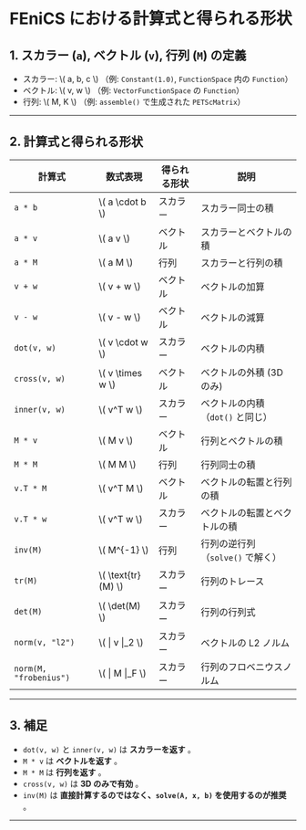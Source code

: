 # FEniCS における計算式と得られる形状

## **1. スカラー (`a`), ベクトル (`v`), 行列 (`M`) の定義**
- スカラー: \\( a, b, c \\)  （例: `Constant(1.0)`, `FunctionSpace` 内の `Function`）
- ベクトル: \\( v, w \\)  （例: `VectorFunctionSpace` の `Function`）
- 行列: \\( M, K \\)  （例: `assemble()` で生成された `PETScMatrix`）

---

## **2. 計算式と得られる形状**

| **計算式** | **数式表現** | **得られる形状** | **説明** |
|------------|------------|--------------|--------------|
| `a * b` | \\( a \cdot b \\) | スカラー | スカラー同士の積 |
| `a * v` | \\( a v \\) | ベクトル | スカラーとベクトルの積 |
| `a * M` | \\( a M \\) | 行列 | スカラーと行列の積 |
| `v + w` | \\( v + w \\) | ベクトル | ベクトルの加算 |
| `v - w` | \\( v - w \\) | ベクトル | ベクトルの減算 |
| `dot(v, w)` | \\( v \cdot w \\) | スカラー | ベクトルの内積 |
| `cross(v, w)` | \\( v \times w \\) | ベクトル | ベクトルの外積 (3D のみ) |
| `inner(v, w)` | \\( v^T w \\) | スカラー | ベクトルの内積（`dot()` と同じ） |
| `M * v` | \\( M v \\) | ベクトル | 行列とベクトルの積 |
| `M * M` | \\( M M \\) | 行列 | 行列同士の積 |
| `v.T * M` | \\( v^T M \\) | ベクトル | ベクトルの転置と行列の積 |
| `v.T * w` | \\( v^T w \\) | スカラー | ベクトルの転置とベクトルの積 |
| `inv(M)` | \\( M^{-1} \\) | 行列 | 行列の逆行列（`solve()` で解く） |
| `tr(M)` | \\( \text{tr}(M) \\) | スカラー | 行列のトレース |
| `det(M)` | \\( \det(M) \\) | スカラー | 行列の行列式 |
| `norm(v, "l2")` | \\( \| v \|_2 \\) | スカラー | ベクトルの L2 ノルム |
| `norm(M, "frobenius")` | \\( \| M \|_F \\) | スカラー | 行列のフロベニウスノルム |

---

## **3. 補足**
- `dot(v, w)` と `inner(v, w)` は **スカラーを返す** 。
- `M * v` は **ベクトルを返す** 。
- `M * M` は **行列を返す** 。
- `cross(v, w)` は **3D のみで有効** 。
- `inv(M)` は **直接計算するのではなく、`solve(A, x, b)` を使用するのが推奨** 。

---
